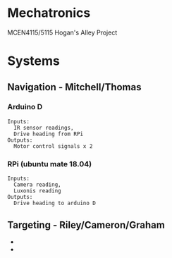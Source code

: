 # Mechatronics
MCEN4115/5115 Hogan's Alley Project

# Systems
## Navigation - Mitchell/Thomas
### Arduino D
    Inputs: 
      IR sensor readings,
      Drive heading from RPi
    Outputs:
      Motor control signals x 2
### RPi (ubuntu mate 18.04)
    Inputs:
      Camera reading,
      Luxonis reading
    Outputs:
      Drive heading to arduino D
## Targeting - Riley/Cameron/Graham
-
-

